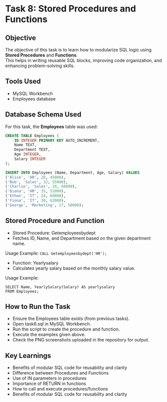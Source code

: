 # Task 8: Stored Procedures and Functions

## Objective
The objective of this task is to learn how to modularize SQL logic using **Stored Procedures** and **Functions**.  
This helps in writing reusable SQL blocks, improving code organization, and enhancing problem-solving skills.

## Tools Used
- MySQL Workbench  
- Employees database 

## Database Schema Used
For this task, the **Employees** table was used:


```sql
CREATE TABLE Employees (
    ID INTEGER PRIMARY KEY AUTO_INCREMENT,
    Name TEXT,
    Department TEXT,
    Age INTEGER,
    Salary INTEGER
);

INSERT INTO Employees (Name, Department, Age, Salary) VALUES
('Alice', 'HR', 28, 45000),
('Bob', 'Sales', 32, 55000),
('Charlie', 'Sales', 29, 48000),
('Diana', 'HR', 35, 52000),
('Ethan', 'IT', 24, 60000),
('Fiona', 'IT', 30, 62000),
('George', 'Marketing', 27, 50000);
```

## Stored Procedure and Function
- Stored Procedure: Getemployeesbydept
- Fetches ID, Name, and Department based on the given department name.

Usage Example:
```CALL Getemployeesbydept('HR');```

- Function: Yearlysalary
- Calculates yearly salary based on the monthly salary value.

Usage Example:
```
SELECT Name, YearlySalary(Salary) AS yearlysalary
FROM Employees;
```

## How to Run the Task
- Ensure the Employees table exists (from previous tasks).
- Open task8.sql in MySQL Workbench.
- Run the script to create the procedure and function.
- Execute the examples given above.
- Check the PNG screenshots uploaded in the repository for output.

## Key Learnings
- Benefits of modular SQL code for reusability and clarity
- Difference between Procedures and Functions
- Use of IN parameters in procedures
- Importance of RETURN in functions
- How to call and execute procedures/functions
- Benefits of modular SQL code for reusability and clarity

